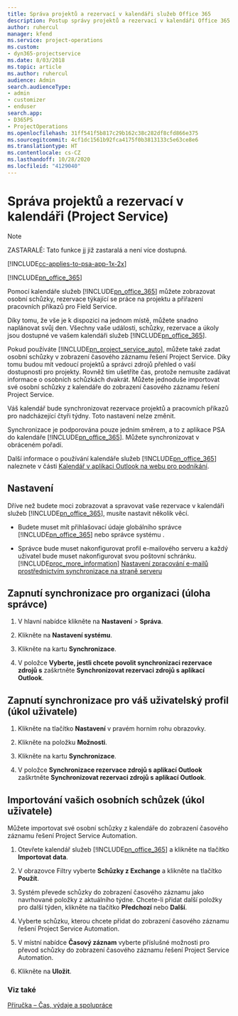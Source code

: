 ```yaml
---
title: Správa projektů a rezervací v kalendáři služeb Office 365
description: Postup správy projektů a rezervací v kalendáři Office 365
author: ruhercul
manager: kfend
ms.service: project-operations
ms.custom:
- dyn365-projectservice
ms.date: 8/03/2018
ms.topic: article
ms.author: ruhercul
audience: Admin
search.audienceType:
- admin
- customizer
- enduser
search.app:
- D365PS
- ProjectOperations
ms.openlocfilehash: 31ff541f5b817c29b162c38c282df8cfd866e375
ms.sourcegitcommit: 4cf1dc1561b92fca4175f0b3813133c5e63ce8e6
ms.translationtype: HT
ms.contentlocale: cs-CZ
ms.lasthandoff: 10/28/2020
ms.locfileid: "4129040"
---
```

# <a name="manage-projects-and-bookings-in-your-calendar-project-service"></a>Správa projektů a rezervací v kalendáři (Project Service)

> [!Note]
> ZASTARALÉ: Tato funkce jj již zastaralá a není více dostupná.

[!INCLUDE[cc-applies-to-psa-app-1x-2x](../includes/cc-applies-to-psa-app-1x-2x.md)]

[!INCLUDE[pn_office_365](../includes/pn-office-365.md)] 

Pomocí kalendáře služeb [!INCLUDE[pn_office_365](../includes/pn-office-365.md)] můžete zobrazovat osobní schůzky, rezervace týkající se práce na projektu a přiřazení pracovních příkazů pro Field Service.  
  
 Díky tomu, že vše je k dispozici na jednom místě, můžete snadno naplánovat svůj den. Všechny vaše události, schůzky, rezervace a úkoly jsou dostupné ve vašem kalendáři služeb [!INCLUDE[pn_office_365](../includes/pn-office-365.md)].  
  
 Pokud používáte [!INCLUDE[pn_project_service_auto](../includes/pn-project-service-auto.md)], můžete také zadat osobní schůzky v zobrazení časového záznamu řešení Project Service. Díky tomu budou mít vedoucí projektů a správci zdrojů přehled o vaší dostupnosti pro projekty. Rovněž tím ušetříte čas, protože nemusíte zadávat informace o osobních schůzkách dvakrát. Můžete jednoduše importovat své osobní schůzky z kalendáře do zobrazení časového záznamu řešení Project Service.  
  
 Váš kalendář bude synchronizovat rezervace projektů a pracovních příkazů pro nadcházející čtyři týdny. Toto nastavení nelze změnit.  
  
 Synchronizace je podporována pouze jedním směrem, a to z aplikace PSA do kalendáře [!INCLUDE[pn_office_365](../includes/pn-office-365.md)]. Můžete synchronizovat v obráceném pořadí. 
  
 Další informace o používání kalendáře služeb [!INCLUDE[pn_office_365](../includes/pn-office-365.md)] naleznete v části [Kalendář v aplikaci Outlook na webu pro podnikání](https://support.office.com/article/Calendar-in-Outlook-on-the-web-for-business-5219c457-d1fe-4c2f-9032-1a816b88e936).  
  
## <a name="setup"></a>Nastavení  
 Dříve než budete moci zobrazovat a spravovat vaše rezervace v kalendáři služeb [!INCLUDE[pn_office_365](../includes/pn-office-365.md)], musíte nastavit několik věcí.  
  
- Budete muset mít přihlašovací údaje globálního správce [!INCLUDE[pn_office_365](../includes/pn-office-365.md)] nebo správce systému .  
  
- Správce bude muset nakonfigurovat profil e-mailového serveru a každý uživatel bude muset nakonfigurovat svou poštovní schránku. [!INCLUDE[proc_more_information](../includes/proc-more-information.md)] [Nastavení zpracování e-mailů prostřednictvím synchronizace na straně serveru](https://docs.microsoft.com/dynamics365/customerengagement/on-premises/admin/set-up-server-side-synchronization-of-email-appointments-contacts-and-tasks)  
  
## <a name="turn-on-synchronization-for-your-organization-admin-task"></a>Zapnutí synchronizace pro organizaci (úloha správce)  
  
1.  V hlavní nabídce klikněte na **Nastavení** > **Správa**.  
  
2.  Klikněte na **Nastavení systému**.  
  
3.  Klikněte na kartu **Synchronizace**.  
  
4.  V položce **Vyberte, jestli chcete povolit synchronizaci rezervace zdrojů s** zaškrtněte **Synchronizovat rezervaci zdrojů s aplikací Outlook**.  
  
## <a name="turn-on-synchronization-for-your-user-profile-user-task"></a>Zapnutí synchronizace pro váš uživatelský profil (úkol uživatele)  
  
1.  Klikněte na tlačítko **Nastavení** v pravém horním rohu obrazovky.  
  
2.  Klikněte na položku **Možnosti**.  
  
3.  Klikněte na kartu **Synchronizace**.  
  
4.  V položce **Synchronizace rezervace zdrojů s aplikací Outlook** zaškrtněte **Synchronizovat rezervaci zdrojů s aplikací Outlook**.  
  
## <a name="import-your-personal-appointments-user-task"></a>Importování vašich osobních schůzek (úkol uživatele)  
 Můžete importovat své osobní schůzky z kalendáře do zobrazení časového záznamu řešení Project Service Automation.  
  
1. Otevřete kalendář služeb [!INCLUDE[pn_office_365](../includes/pn-office-365.md)] a klikněte na tlačítko **Importovat data**.  
  
2. V obrazovce Filtry vyberte **Schůzky z Exchange** a klikněte na tlačítko **Použít**.  
  
3. Systém převede schůzky do zobrazení časového záznamu jako navrhované položky z aktuálního týdne. Chcete-li přidat další položky pro další týden, klikněte na tlačítko **Předchozí** nebo **Další**.  
  
4. Vyberte schůzku, kterou chcete přidat do zobrazení časového záznamu řešení Project Service Automation.  
  
5. V místní nabídce **Časový záznam** vyberte příslušné možnosti pro převod schůzky do zobrazení časového záznamu řešení Project Service Automation.  
  
6. Klikněte na **Uložit**.  
  
### <a name="see-also"></a>Viz také  
 [Příručka – Čas, výdaje a spolupráce](../psa/time-expense-collaboration-guide.md)
